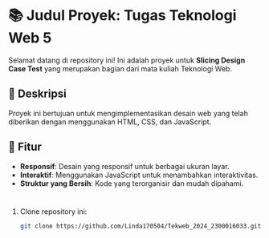 # 📚 Judul Proyek: Tugas Teknologi Web 5

Selamat datang di repository ini! Ini adalah proyek untuk **Slicing Design Case Test** yang merupakan bagian dari mata kuliah Teknologi Web.

## 🎯 Deskripsi

Proyek ini bertujuan untuk mengimplementasikan desain web yang telah diberikan dengan menggunakan HTML, CSS, dan JavaScript.

## 🚀 Fitur

- **Responsif**: Desain yang responsif untuk berbagai ukuran layar.
- **Interaktif**: Menggunakan JavaScript untuk menambahkan interaktivitas.
- **Struktur yang Bersih**: Kode yang terorganisir dan mudah dipahami.

#
1. Clone repository ini:
   ```bash
   git clone https://github.com/Linda170504/Tekweb_2024_2300016033.git
